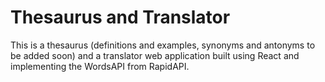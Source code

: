 # Thesaurus and Translator

This is a thesaurus (definitions and examples, synonyms and antonyms to be added soon) and a translator web application built using React and implementing the WordsAPI from RapidAPI.

